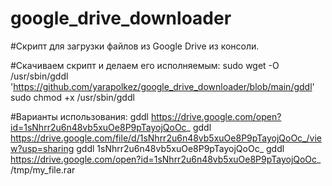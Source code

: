 # google_drive_downloader
#Скрипт для загрузки файлов из Google Drive из консоли.

#Скачиваем скрипт и делаем его исполняемым:
sudo wget -O /usr/sbin/gddl 'https://github.com/yarapolkez/google_drive_downloader/blob/main/gddl'
sudo chmod +x /usr/sbin/gddl

#Варианты использования:
gddl https://drive.google.com/open?id=1sNhrr2u6n48vb5xuOe8P9pTayojQoOc_
gddl https://drive.google.com/file/d/1sNhrr2u6n48vb5xuOe8P9pTayojQoOc_/view?usp=sharing
gddl 1sNhrr2u6n48vb5xuOe8P9pTayojQoOc_
gddl https://drive.google.com/open?id=1sNhrr2u6n48vb5xuOe8P9pTayojQoOc_ /tmp/my_file.rar
